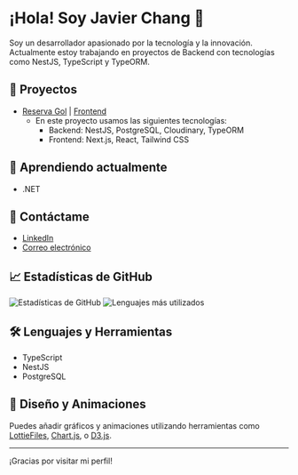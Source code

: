 # ¡Hola! Soy Javier Chang 👋

Soy un desarrollador apasionado por la tecnología y la innovación. Actualmente estoy trabajando en proyectos de Backend con tecnologías como NestJS, TypeScript y TypeORM.

## 🚀 Proyectos

- [Reserva Gol](https://github.com/feka3/PF---Back) | [Frontend](https://github.com/Tomasdmiguel/Proyecto-Final-Front) 
  - En este proyecto usamos las siguientes tecnologías:
    - Backend: NestJS, PostgreSQL, Cloudinary, TypeORM
    - Frontend: Next.js, React, Tailwind CSS

## 🌱 Aprendiendo actualmente

- .NET

## 💬 Contáctame

- [LinkedIn](https://www.linkedin.com/in/javier-chang-09b187227/)
- [Correo electrónico](mailto:javi.c97@hotmail.com)

## 📈 Estadísticas de GitHub

![Estadísticas de GitHub](https://github-readme-stats.vercel.app/api?username=javi5456&show_icons=true&theme=radical)
![Lenguajes más utilizados](https://github-readme-stats.vercel.app/api/top-langs/?username=javi5456&layout=compact&theme=radical)

## 🛠️ Lenguajes y Herramientas

- TypeScript
- NestJS
- PostgreSQL

## 🎨 Diseño y Animaciones

Puedes añadir gráficos y animaciones utilizando herramientas como [LottieFiles](https://lottiefiles.com/), [Chart.js](https://www.chartjs.org/), o [D3.js](https://d3js.org/).

---

¡Gracias por visitar mi perfil!

